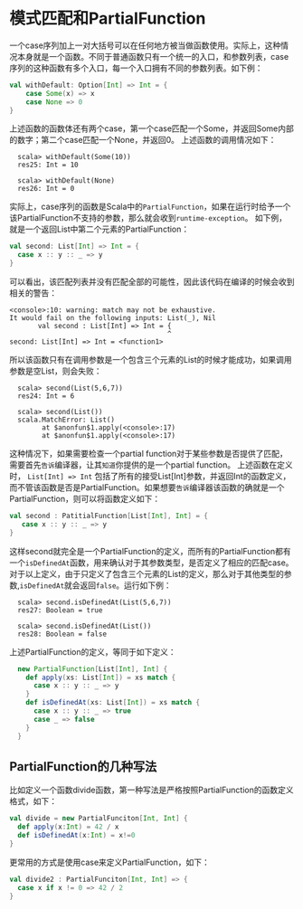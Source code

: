 # 模式匹配和PartialFunction

一个case序列加上一对大括号可以在任何地方被当做函数使用。实际上，这种情况本身就是一个函数。不同于普通函数只有一个统一的入口，和参数列表，case序列的这种函数有多个入口，每一个入口拥有不同的参数列表。如下例：

```scala
val withDefault: Option[Int] => Int = {
    case Some(x) => x
    case None => 0
}
```

上述函数的函数体还有两个case，第一个case匹配一个Some，并返回Some内部的数字；第二个case匹配一个None，并返回0。 上述函数的调用情况如下：

```
  scala> withDefault(Some(10))
  res25: Int = 10
  
  scala> withDefault(None)
  res26: Int = 0
```

实际上，case序列的函数是Scala中的`PartialFunction`，如果在运行时给予一个该PartialFunction不支持的参数，那么就会收到`runtime-exception`。 如下例，就是一个返回List中第二个元素的PartialFunction：

```scala
val second: List[Int] => Int = {
  case x :: y :: _ => y
}
```

可以看出，该匹配列表并没有匹配全部的可能性，因此该代码在编译的时候会收到相关的警告： 

```
<console>:10: warning: match may not be exhaustive.
It would fail on the following inputs: List(_), Nil
       val second : List[Int] => Int = {
                                       ^
second: List[Int] => Int = <function1>
```

所以该函数只有在调用参数是一个包含三个元素的List的时候才能成功，如果调用参数是空List，则会失败：

```
  scala> second(List(5,6,7))
  res24: Int = 6
  
  scala> second(List())
  scala.MatchError: List()
        at $anonfun$1.apply(<console>:17)
        at $anonfun$1.apply(<console>:17)
```

这种情况下，如果需要检查一个partial function对于某些参数是否提供了匹配，需要首先`告诉`编译器，让其`知道`你提供的是一个partial function。 上述函数在定义时， `List[Int] => Int` 包括了所有的接受List[Int]参数，并返回Int的函数定义，而不管该函数是否是PartialFunction。如果想要`告诉`编译器该函数的确就是一个PartialFunction，则可以将函数定义如下：

```scala
val second : PatitialFunction[List[Int], Int] = {
   case x :: y :: _ => y
}
```

这样second就完全是一个PartialFunction的定义，而所有的PartialFunction都有一个`isDefinedAt`函数，用来确认对于其参数类型，是否定义了相应的匹配case。对于以上定义，由于只定义了包含三个元素的List的定义，那么对于其他类型的参数,`isDefinedAt`就会返回`false`。运行如下例：

```
  scala> second.isDefinedAt(List(5,6,7))
  res27: Boolean = true
  
  scala> second.isDefinedAt(List())
  res28: Boolean = false
```

上述PartialFunction的定义，等同于如下定义：

```scala
  new PartialFunction[List[Int], Int] {
    def apply(xs: List[Int]) = xs match {
      case x :: y :: _ => y 
    }
    def isDefinedAt(xs: List[Int]) = xs match {
      case x :: y :: _ => true
      case _ => false
    }
  }
```

## PartialFunction的几种写法

比如定义一个函数divide函数，第一种写法是严格按照PartialFunction的函数定义格式，如下：

```scala
val divide = new PartialFunciton[Int, Int] {
  def apply(x:Int) = 42 / x
  def isDefinedAt(x:Int) = x!=0
}
```

更常用的方式是使用case来定义PartialFunction，如下：

```scala
val divide2 : PartialFunciton[Int, Int] => {
  case x if x != 0 => 42 / 2
}
```
